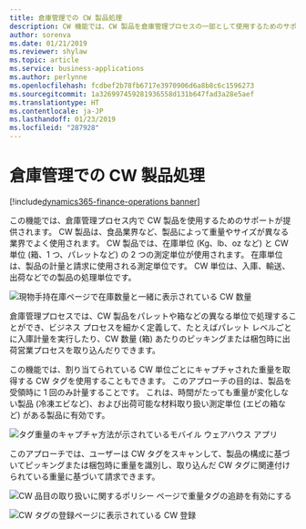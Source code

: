 ```yaml
---
title: 倉庫管理での CW 製品処理
description: CW 機能では、CW 製品を倉庫管理プロセスの一部として使用するためのサポートが提供されます。
author: sorenva
ms.date: 01/21/2019
ms.reviewer: shylaw
ms.topic: article
ms.service: business-applications
ms.author: perlynne
ms.openlocfilehash: fcdbef2b78fb6717e3970906d6a8b8c6c1596273
ms.sourcegitcommit: 1a326997459281936558d131b647fad3a28e5aef
ms.translationtype: HT
ms.contentlocale: ja-JP
ms.lasthandoff: 01/23/2019
ms.locfileid: "287928"
---
```

#  <a name="catch-weight-product-processing-with-warehouse-management"></a>倉庫管理での CW 製品処理
[!include[dynamics365-finance-operations banner](../includes/dynamics365-finance-operations.md)]


この機能では、倉庫管理プロセス内で CW 製品を使用するためのサポートが提供されます。 CW 製品は、食品業界など、製品によって重量やサイズが異なる業界でよく使用されます。 CW 製品では、在庫単位 (Kg、lb、oz など) と CW 単位 (箱、1 つ、パレットなど) の 2 つの測定単位が使用されます。 在庫単位は、製品の計量と請求に使用される測定単位です。 CW 単位は、入庫、輸送、出荷などでの製品の処理単位です。 

![現物手持在庫ページで在庫数量と一緒に表示されている CW 数量](media/catch-weight-1.png "現物手持在庫ページで在庫数量と一緒に表示されている CW 数量")

倉庫管理プロセスでは、CW 製品をパレットや箱などの異なる単位で処理することができ、ビジネス プロセスを細かく定義して、たとえばパレット レベルごとに入庫計量を実行したり、CW 数量 (箱) あたりのピッキングまたは梱包時に出荷営業プロセスを取り込んだりできます。

この機能では、割り当てられている CW 単位ごとにキャプチャされた重量を取得する CW タグを使用することもできます。 このアプローチの目的は、製品を受領時に 1 回のみ計量することです。 これは、時間がたっても重量が変化しない製品 (冷凍エビなど)、および出荷可能な材料取り扱い測定単位 (エビの箱など) がある製品に有効です。 

![タグ重量のキャプチャ方法が示されているモバイル ウェアハウス アプリ](media/catch-weight-2.png "タグ重量のキャプチャ方法が示されているモバイル ウェアハウス アプリ")

このアプローチでは、ユーザーは CW タグをスキャンして、製品の構成に基づいてピッキングまたは梱包時に重量を識別し、取り込んだ CW タグに関連付けられている重量に基づいて請求できます。

![CW 品目の取り扱いに関するポリシー ページで重量タグの追跡を有効にする](media/catch-weight-3.png "CW 品目の取り扱いに関するポリシー ページで重量タグの追跡を有効にする")

![CW タグの登録ページに表示されている CW 登録](media/catch-weight-4.png "CW タグの登録ページに表示されている CW 登録")
